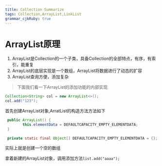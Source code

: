 ```yaml
---
title: Collection Summarize
tags: Collection,ArrayList,LinkList
grammar_cjkRuby: true
---
```


# ArrayList原理

1. ArrayList是Collection的一个子类，具备Collection的全部特点，有序，有索引，能重复
2. ArrayList的底层实现是一个数组，ArrayList将数据进行了动态的扩容
3. ArrayList查询方便，添加复杂

> 下面我们看一下ArrayList的添加功能的内部实现

``` java
Collection<String> col = new ArrayList<>();
col.add("123");
```

首先创建ArrayList对象,ArratList的构造方法方法如下

``` java
 public ArrayList() {
        this.elementData = DEFAULTCAPACITY_EMPTY_ELEMENTDATA;
 }
 
 private static final Object[] DEFAULTCAPACITY_EMPTY_ELEMENTDATA = {};
```
实际上就是创建一个空的数组

拿着新建的ArrayList对象，调用添加方法`list.add("aaaa");`